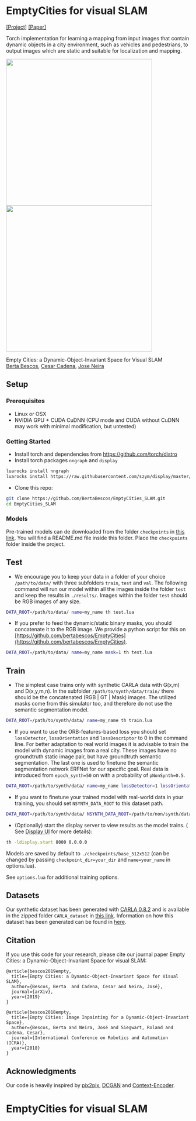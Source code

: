 
# EmptyCities for visual SLAM

[[Project]](https://bertabescos.github.io/EmptyCities/)   [[Paper]]()

Torch implementation for learning a mapping from input images that contain dynamic objects in a city environment, such as vehicles and pedestrians, to output images which are static and suitable for localization and mapping. 

<img src="imgs/CARLA.gif" width="400px" /> <img src="imgs/CITYSCAPES.gif" width="400px" />

Empty Cities: a Dynamic-Object-Invariant Space for Visual SLAM  
[Berta Bescos](https://bertabescos.github.io/), [Cesar Cadena](http://n.ethz.ch/~cesarc/), [Jose Neira](http://webdiis.unizar.es/~neira/)

## Setup

### Prerequisites
- Linux or OSX
- NVIDIA GPU + CUDA CuDNN (CPU mode and CUDA without CuDNN may work with minimal modification, but untested)

### Getting Started
- Install torch and dependencies from https://github.com/torch/distro
- Install torch packages `nngraph` and `display`
```bash
luarocks install nngraph
luarocks install https://raw.githubusercontent.com/szym/display/master/display-scm-0.rockspec
```
- Clone this repo:
```bash
git clone https://github.com/BertaBescos/EmptyCities_SLAM.git
cd EmptyCities_SLAM
```

### Models
Pre-trained models can de downloaded from the folder `checkpoints` in [this link](https://drive.google.com/drive/folders/1aDO7_HtVkCncGew9ZMpDJ9KCT4fYD8hm?usp=sharing). You will find a README.md file inside this folder. Place the `checkpoints` folder inside the project. 

## Test

- We encourage you to keep your data in a folder of your choice `/path/to/data/` with three subfolders `train`, `test` and `val`. The following command will run our model within all the images inside the folder `test` and keep the results in `./results/`. Images within the folder `test` should be RGB images of any size.
```bash
DATA_ROOT=/path/to/data/ name=my_name th test.lua
```
- If you prefer to feed the dynamic/static binary masks, you should concatenate it to the RGB image. We provide a python script for this on [https://github.com/bertabescos/EmptyCities](https://github.com/bertabescos/EmptyCities).
```bash
DATA_ROOT=/path/to/data/ name=my_name mask=1 th test.lua
```

## Train

- The simplest case trains only with synthetic CARLA data with G(x,m) and D(x,y,m,n). In the subfolder `/path/to/synth/data/train/` there should be the concatenated (RGB | GT | Mask) images. The utilized masks come from this simulator too, and therefore do not use the semantic segmentation model.
```bash
DATA_ROOT=/path/to/synth/data/ name=my_name th train.lua
```
- If you want to use the ORB-features-based loss you should set `lossDetector`, `lossOrientation` and `lossDescriptor` to 0 in the command line. For better adaptation to real world images it is advisable to train the model with dynamic images from a real city. These images have no groundtruth static image pair, but have groundtruth semantic segmentation. The last one is used to finetune the semantic segmentation network ERFNet for our specific goal. Real data is introduced from `epoch_synth=50` on with a probability of `pNonSynth=0.5`.
```bash
DATA_ROOT=/path/to/synth/data/ name=my_name lossDetector=1 lossOrientation=1 lossDescriptor=1 th train.lua
```
- If you want to finetune your trained model with real-world data in your training, you should set `NSYNTH_DATA_ROOT` to this dataset path.
```bash
DATA_ROOT=/path/to/synth/data/ NSYNTH_DATA_ROOT=/path/to/non/synth/data/ continue_train=1 name=my_name th train.lua
```
- (Optionally) start the display server to view results as the model trains. ( See [Display UI](#display-ui) for more details):
```bash
th -ldisplay.start 8000 0.0.0.0
```

Models are saved by default to `./checkpoints/base_512x512` (can be changed by passing `checkpoint_dir=your_dir` and `name=your_name` in options.lua).

See `options.lua` for additional training options.

## Datasets
Our synthetic dataset has been generated with [CARLA 0.8.2](https://drive.google.com/file/d/1ZtVt1AqdyGxgyTm69nzuwrOYoPUn_Dsm/view) and is available in the zipped folder `CARLA_dataset` in [this link](https://drive.google.com/drive/folders/1aDO7_HtVkCncGew9ZMpDJ9KCT4fYD8hm?usp=sharing). Information on how this dataset has been generated can be found in [here](https://github.com/bertabescos/EmptyCities).


## Citation
If you use this code for your research, please cite our journal paper Empty Cities: a Dynamic-Object-Invariant Space for visual SLAM</a>:

```
@article{bescos2019empty,
  title={Empty Cities: a Dynamic-Object-Invariant Space for Visual SLAM},
  author={Bescos, Berta  and Cadena, Cesar and Neira, José},
  journal={arXiv},
  year={2019}
}
```

```
@article{bescos2018empty,
  title={Empty Cities: Image Inpainting for a Dynamic-Object-Invariant Space},
  author={Bescos, Berta and Neira, José and Siegwart, Roland and Cadena, Cesar},
  journal={International Conference on Robotics and Automation (ICRA)},
  year={2018}
}
```


## Acknowledgments
Our code is heavily inspired by [pix2pix](https://github.com/phillipi/pix2pix), [DCGAN](https://github.com/soumith/dcgan.torch) and [Context-Encoder](https://github.com/pathak22/context-encoder).

# EmptyCities for visual SLAM
